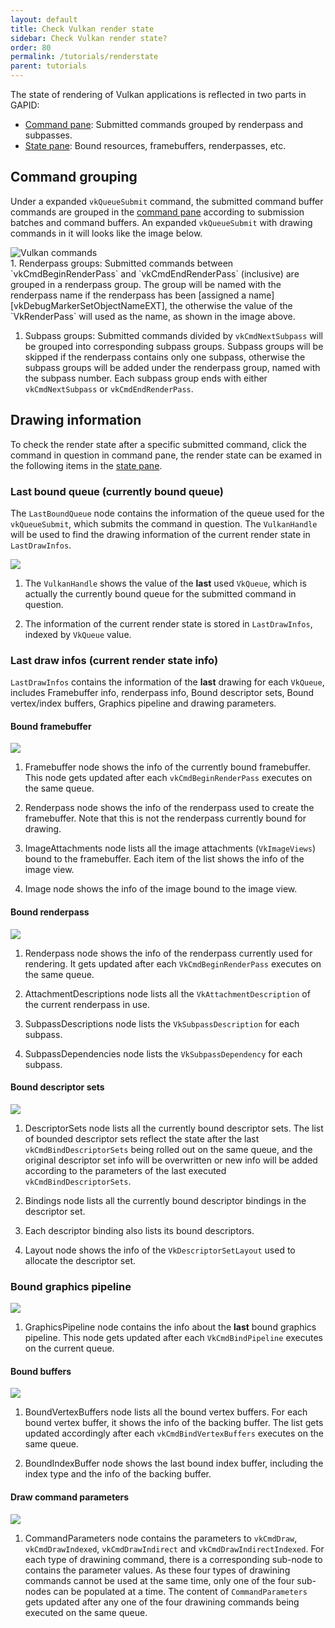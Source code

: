 ```yaml
---
layout: default
title: Check Vulkan render state
sidebar: Check Vulkan render state?
order: 80
permalink: /tutorials/renderstate
parent: tutorials
---
```


The state of rendering of Vulkan applications is reflected in two parts in
GAPID:
 - [Command pane](../inspect/commands): Submitted commands grouped by renderpass and subpasses.
 - [State pane](../inspect/state): Bound resources, framebuffers, renderpasses, etc.

## Command grouping
Under a expanded `vkQueueSubmit` command, the submitted command buffer commands
are grouped in the [command pane](../inspect/commands) according to submission
batches and command buffers. An expanded `vkQueueSubmit` with drawing commands
in it will looks like the image below.

<div class="callout-img">
    <!-- TODO - new image
    <div style="margin: 230px 430px">1</div>
    <div style="margin: 290px 60px">2</div>
    <div style="margin: 500px 60px">3</div>
    <div style="margin: 605px 60px">4</div>
    -->
    <img src="../images/command-pane-vulkan-renderpass-grouping.png" alt="Vulkan commands">
</div>

<div class="callouts" markdown="block">
1. Renderpass groups: Submitted commands between `vkCmdBeginRenderPass` and
   `vkCmdEndRenderPass` (inclusive) are grouped in a renderpass group. The
   group will be named with the renderpass name if the renderpass has been
   [assigned a name][vkDebugMarkerSetObjectNameEXT], the otherwise the value of
   the `VkRenderPass` will used as the name, as shown in the image above.

1. Subpass groups: Submitted commands divided by `vkCmdNextSubpass` will be
   grouped into corresponding subpass groups. Subpass groups will be skipped if
   the renderpass contains only one subpass, otherwise the subpass groups will
   be added under the renderpass group, named with the subpass number. Each
   subpass group ends with either `vkCmdNextSubpass` or `vkCmdEndRenderPass`.
</div>

## Drawing information
To check the render state after a specific submitted command, click the command
in question in command pane, the render state can be examed in the following
items in the [state pane](../inspect/state).

### Last bound queue (currently bound queue)
The `LastBoundQueue` node contains the information of the queue used for the
`vkQueueSubmit`, which submits the command in question. The `VulkanHandle` will
be used to find the drawing information of the current render state in
`LastDrawInfos`.

<img src="../images/state-pane-vulkan-last-bound-queue.png"/>

<div class="callouts" markdown="block">

1. The `VulkanHandle` shows the value of the **last** used `VkQueue`, which is
   actually the currently bound queue for the submitted command in question.

1. The information of the current render state is stored in `LastDrawInfos`,
   indexed by `VkQueue` value.

</div>

### Last draw infos (current render state info)
`LastDrawInfos` contains the information of the **last** drawing for each
`VkQueue`, includes Framebuffer info, renderpass info, Bound descriptor sets,
Bound vertex/index buffers, Graphics pipeline and drawing parameters.

#### Bound framebuffer
<img src="../images/state-pane-vulkan-draw-info-framebuffer.png"/>

<div class="callouts" markdown="block">

1. Framebuffer node shows the info of the currently bound framebuffer. This
   node gets updated after each `vkCmdBeginRenderPass` executes on the same
   queue.

1. Renderpass node shows the info of the renderpass used to create the
   framebuffer. Note that this is not the renderpass currently bound for
   drawing.

1. ImageAttachments node lists all the image attachments (`VkImageViews`) bound
   to the framebuffer. Each item of the list shows the info of the image view.

1. Image node shows the info of the image bound to the image view.

</div>

#### Bound renderpass
<img src="../images/state-pane-vulkan-draw-info-renderpass.png"/>

<div class="callouts" markdown="block">

1. Renderpass node shows the info of the renderpass currently used for
   rendering.  It gets updated after each `VkCmdBeginRenderPass` executes on
   the same queue.

1. AttachmentDescriptions node lists all the `VkAttachmentDescription` of the
   current renderpass in use.

1. SubpassDescriptions node lists the `VkSubpassDescription` for each subpass.

1. SubpassDependencies node lists the `VkSubpassDependency` for each subpass.

</div>

#### Bound descriptor sets
<img src="../images/state-pane-vulkan-draw-info-descriptorsets.png"/>

<div class="callouts" markdown="block">

1. DescriptorSets node lists all the currently bound descriptor sets. The list
   of bounded descriptor sets reflect the state after the last
   `vkCmdBindDescriptorSets` being rolled out on the same queue, and the original
   descriptor set info will be overwritten or new info will be added according
   to the parameters of the last executed `vkCmdBindDescriptorSets`.

1. Bindings node lists all the currently bound descriptor bindings in the
   descriptor set.

1. Each descriptor binding also lists its bound descriptors.

1. Layout node shows the info of the `VkDescriptorSetLayout` used to allocate
   the descriptor set.

</div>

### Bound graphics pipeline
<img src="../images/state-pane-vulkan-draw-info-gfx-pipeline.png"/>

<div class="callouts" markdown="block">

1. GraphicsPipeline node contains the info about the **last** bound graphics
   pipeline. This node gets updated after each `VkCmdBindPipeline` executes on
   the current queue.

</div>

#### Bound buffers
<img src="../images/state-pane-vulkan-draw-info-bound-buffers.png"/>

<div class="callouts" markdown="block">

1. BoundVertexBuffers node lists all the bound vertex buffers. For each bound
   vertex buffer, it shows the info of the backing buffer. The list gets
   updated accordingly after each `vkCmdBindVertexBuffers` executes on the
   same queue.

1. BoundIndexBuffer node shows the last bound index buffer, including the index
   type and the info of the backing buffer.

</div>

#### Draw command parameters
<img src="../images/state-pane-vulkan-draw-info-draw-params.png"/>

<div class="callouts" markdown="block">

1. CommandParameters node contains the parameters to `vkCmdDraw`,
   `vkCmdDrawIndexed`, `vkCmdDrawIndirect` and `vkCmdDrawIndirectIndexed`. For
   each type of drawining command, there is a corresponding sub-node to
   contains the parameter values. As these four types of drawining commands
   cannot be used at the same time, only one of the four sub-nodes can be
   populated at a time. The content of `CommandParameters` gets updated after
   any one of the four drawining commands being executed on the same queue.

</div>

[vkDebugMarkerSetObjectNameEXT]:https://www.khronos.org/registry/vulkan/specs/1.0-extensions/html/vkspec.html#vkDebugMarkerSetObjectNameEXT
